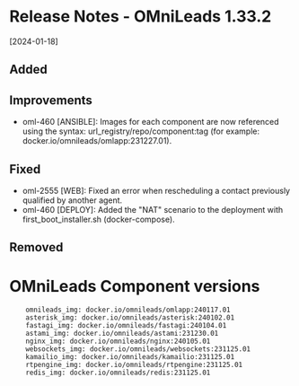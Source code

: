 # Release Notes - OMniLeads 1.33.2
[2024-01-18]

## Added


## Improvements

* oml-460 [ANSIBLE]: Images for each component are now referenced using the syntax: url_registry/repo/component:tag (for example: docker.io/omnileads/omlapp:231227.01).

## Fixed

* oml-2555 [WEB]: Fixed an error when rescheduling a contact previously qualified by another agent.
* oml-460 [DEPLOY]: Added the "NAT" scenario to the deployment with first_boot_installer.sh (docker-compose).

## Removed


# OMniLeads Component versions

```
    omnileads_img: docker.io/omnileads/omlapp:240117.01
    asterisk_img: docker.io/omnileads/asterisk:240102.01
    fastagi_img: docker.io/omnileads/fastagi:240104.01
    astami_img: docker.io/omnileads/astami:231230.01
    nginx_img: docker.io/omnileads/nginx:240105.01
    websockets_img: docker.io/omnileads/websockets:231125.01
    kamailio_img: docker.io/omnileads/kamailio:231125.01
    rtpengine_img: docker.io/omnileads/rtpengine:231125.01
    redis_img: docker.io/omnileads/redis:231125.01
```
